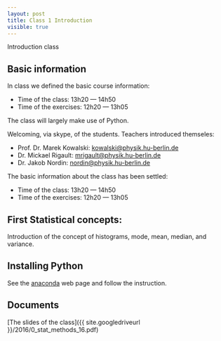 ```yaml
---
layout: post
title: Class 1 Introduction
visible: true
---
```


<!--This will be shown in the main page-->
<div class="message">
  Introduction class
</div>
  
## Basic information
  In class we defined the basic course information:

  * Time of the class: 13h20 — 14h50
  * Time of the exercises: 12h20 — 13h05
    
  The class will largely make use of Python. 

<!--more-->

Welcoming, via skype, of the students. Teachers introduced themseles:

- Prof. Dr. Marek Kowalski: kowalski@physik.hu-berlin.de
- Dr. Mickael Rigault: mrigault@physik.hu-berlin.de
- Dr. Jakob Nordin: nordin@physik.hu-berlin.de


The basic information about the class has been settled:

* Time of the class: 13h20 — 14h50
* Time of the exercises: 12h20 — 13h05

## First Statistical concepts:

Introduction of the concept of histograms, mode, mean, median, and variance.

## Installing Python

See the [anaconda](http://www.continuum.io/downloads) web page and follow the instruction.

## Documents
[The slides of the class]({{ site.googledriveurl }}/2016/0_stat_methods_16.pdf)